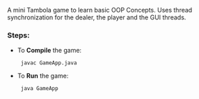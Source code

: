 A mini Tambola game to learn basic OOP Concepts.
Uses thread synchronization for the dealer, the player and the GUI threads.

<h3>Steps:</h3>
<ul>
<li><p>
To <b>Compile</b> the game:  <pre><code> javac GameApp.java</code></pre>
</p></li>
<li><p>
To <b>Run</b> the game:  <pre><code> java GameApp </code></pre>
</p></li>

